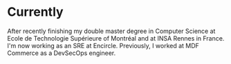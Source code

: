 
# Currently

After recently finishing my double master degree  in Computer Science at Ecole de Technologie Supérieure of Montréal and at INSA Rennes in France.
I'm now working as an SRE at Encircle.
Previously, I worked at MDF Commerce as a DevSecOps engineer.
